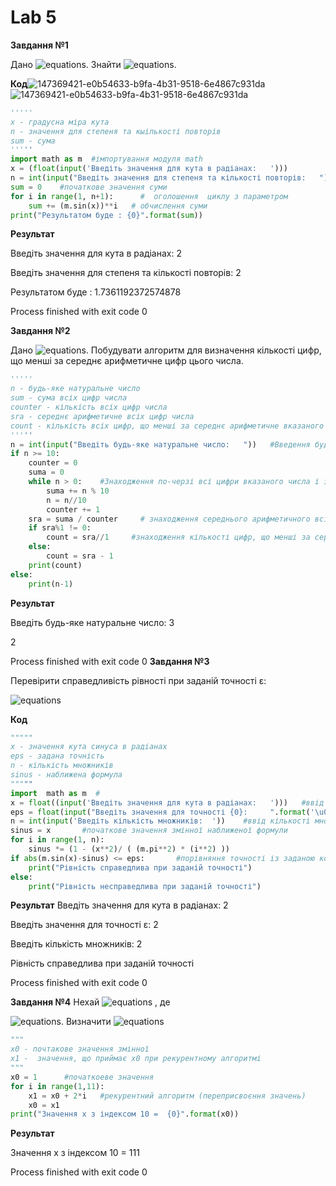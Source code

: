 # Lab 5
**Завдання №1**

Дано ![equations](http://www.sciweavers.org/upload/Tex2Img_1640371536/render.png). Знайти ![equations](http://www.sciweavers.org/upload/Tex2Img_1640371599/render.png).

**Код**![147369421-e0b54633-b9fa-4b31-9518-6e4867c931da](https://user-images.githubusercontent.com/45038310/147369724-ae50e381-ef6d-42b9-9b67-cf8126837dd2.png)![147369421-e0b54633-b9fa-4b31-9518-6e4867c931da](https://user-images.githubusercontent.com/45038310/147369726-e1e0d464-7f75-45bb-bf2a-f48acc414168.png)



```python 
'''''
x - градусна міра кута
n - значення для степеня та кыількості повторів
sum - сума
'''''
import math as m  #імпортування модуля math
x = (float(input('Введіть значення для кута в радіанах:   ')))         #оголошення змінної х
n = int(input("Введіть значення для степеня та кількості повторів:   "))  #оголошення змінної n
sum = 0    #початкове значення суми
for i in range(1, n+1):      #  оголошення  циклу з параметром
    sum += (m.sin(x))**i   # обчислення суми
print("Результатом буде : {0}".format(sum))
```
**Результат**

Введіть значення для кута в радіанах:   2

Введіть значення для степеня та кількості повторів:   2

Результатом буде : 1.7361192372574878


Process finished with exit code 0

**Завдання №2**

Дано ![equations](http://www.sciweavers.org/upload/Tex2Img_1640371759/render.png). Побудувати алгоритм для визначення кількості цифр, що менші за середнє арифметичне цифр цього числа.

```python
'''''
n - будь-яке натуральне число
sum - сума всіх цифр числа 
counter - кількість всіх цифр числа
sra - середнє арифметичне всіх цифр числа
count - кількість всіх цифр, що менші за середнє арифметичне вказаного числа
'''''
n = int(input("Введіть будь-яке натуральне число:   "))   #Введення будь-якого натурального числа
if n >= 10:
    counter = 0
    suma = 0
    while n > 0:    #Знаходження по-черзі всі цифри вказаного числа і знаходження їх суми
        suma += n % 10
        n = n//10
        counter += 1
    sra = suma / counter     # знаходження середнього арифметичного всіх цифр числа
    if sra%1 != 0:
        count = sra//1     #знаходження кількості цифр, що менші за середнє арифметичне введеного числа
    else:
        count = sra - 1
    print(count)
else:
    print(n-1)
```
**Результат**

Введіть будь-яке натуральне число:   3

2


Process finished with exit code 0
**Завдання №3**

Перевірити справедливість рівності при заданій точності  ε: 

![equations](http://www.sciweavers.org/upload/Tex2Img_1640372371/render.png)

**Код**
```python
"""""
x - значення кута синуса в радіанах
eps - задана точність
n - кількість множників
sinus - наближена формула
"""""
import  math as m  #
x = float((input('Введіть значення для кута в радіанах:   ')))   #ввід значення кута в радіанах
eps = float(input("Введіть значення для точності {0}:     ".format('\u03B5')))   #ввід значення для точності
n = int(input('Введіть кількість множників:  '))    #ввід кількості множників
sinus = x       #початкове значення змінної наближеної формули
for i in range(1, n):
    sinus *= (1 - (x**2)/ ( (m.pi**2) * (i**2) ))
if abs(m.sin(x)-sinus) <= eps:       #порівняння точності із заданою користувачем
    print("Рівність справедлива при заданій точності")
else:
    print("Рівність несправедлива при заданій точності")
```
**Результат**
Введіть значення для кута в радіанах:   2

Введіть значення для точності ε:     2

Введіть кількість множників:  2

Рівність справедлива при заданій точності


Process finished with exit code 0

**Завдання №4** 
Нехай ![equations](http://www.sciweavers.org/upload/Tex2Img_1640430733/render.png) , де 

![equations](http://www.sciweavers.org/upload/Tex2Img_1640428550/render.png). Визначити ![equations](http://www.sciweavers.org/upload/Tex2Img_1640430449/render.png)
```python 
"""
x0 - почтакове значення змінної
x1 -  значення, що приймає x0 при рекурентному алгоритмі
"""
x0 = 1      #початкоеве значення
for i in range(1,11):
    x1 = x0 + 2*i   #рекурентний алгоритм (переприсвоєння значень)
    x0 = x1
print("Значення x з індексом 10 =  {0}".format(x0))
```
**Результат**

Значення x з індексом 10 =  111


Process finished with exit code 0


